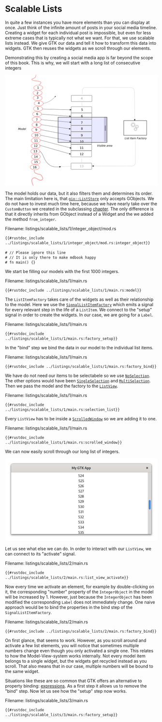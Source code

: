 # Scalable Lists

In quite a few instances you have more elements than you can display at once.
Just think of the infinite amount of posts in your social media timeline.
Creating a widget for each individual post is impossible, but even for less extreme cases that is typically not what we want.
For that, we use scalable lists instead.
We give GTK our data and tell it how to transform this data into widgets.
GTK then reuses the widgets as we scroll through our elements.

Demonstrating this by creating a social media app is far beyond the scope of this book.
This is why, we will start with a long list of consecutive integers

<div style="text-align:center" width="20%"><img src="img/scalable_lists_concept.png"/></div>

The model holds our data, but it also filters them and determines its order.
The main limitation here is, that [`gio::ListStore`](https://gtk-rs.org/docs/gio/struct.ListStore.html) only accepts GObjects.
We do not have to invest much time here, because we have nearly take over the `CustomButton` we created in the subclassing [chapter](gobject_subclassing.html).
The only difference is that it directly inherits from GObject instead of a Widget and the we added the method `from_integer`.

<span class="filename">Filename: listings/scalable_lists/1/integer_object/mod.rs</span>

```rust,no_run
{{#rustdoc_include ../listings/scalable_lists/1/integer_object/mod.rs:integer_object}}

# // Please ignore this line
# // It is only there to make mdbook happy
# fn main() {}
```

We start be filling our models with the first 1000 integers.

<span class="filename">Filename: listings/scalable_lists/1/main.rs</span>

```rust,no_run
{{#rustdoc_include ../listings/scalable_lists/1/main.rs:model}}
```

The `ListItemFactory` takes care of the widgets as well as their relationship to the model.
Here we use the [`SignalListItemFactory`](../docs/gtk4/struct.SignalListItemFactory.html) which emits a signal for every relevant step in the life of a `ListItem`.
We connect to the "setup" signal in order to create the widgets.
In our case, we are going for a `Label`.

<span class="filename">Filename: listings/scalable_lists/1/main.rs</span>

```rust,no_run
{{#rustdoc_include ../listings/scalable_lists/1/main.rs:factory_setup}}
```

In the "bind" step we bind the data in our model to the individual list items.

<span class="filename">Filename: listings/scalable_lists/1/main.rs</span>

```rust,no_run
{{#rustdoc_include ../listings/scalable_lists/1/main.rs:factory_bind}}
```

We have do not need our items to be selectabele so we use [`NoSelection`](../docs/gtk4/struct.NoSelection.html).
The other options would have been [`SingleSelection`](../docs/gtk4/struct.SingleSelection.html) and [`MultiSelection`](../docs/gtk4/struct.MultiSelection.html).
Then we pass the model and the factory to the [`ListView`](../git/docs/gtk4/struct.ListView.html).

<span class="filename">Filename: listings/scalable_lists/1/main.rs</span>

```rust,no_run
{{#rustdoc_include ../listings/scalable_lists/1/main.rs:selection_list}}
```

Every `ListView` has to be inside a [`ScrolledWindow`](../docs/gtk/struct.ScrolledWindow.html) so we are adding it to one.

<span class="filename">Filename: listings/scalable_lists/1/main.rs</span>

```rust,no_run
{{#rustdoc_include ../listings/scalable_lists/1/main.rs:scrolled_window}}
```

We can now easily scroll through our long list of integers.

<div style="text-align:center" width="20%"><img src="img/scalable_lists_demo_1.png"/></div>

Let us see what else we can do.
In order to interact with our `ListView`, we can connect to its "activate" signal.

<span class="filename">Filename: listings/scalable_lists/2/main.rs</span>

```rust,no_run
{{#rustdoc_include ../listings/scalable_lists/2/main.rs:list_view_activate}}
```

Now every time we activate an element, for example by double-clicking on it, the corresponding "number" property of the `IntegerObject` in the model will be increased by 1.
However, just because the `IntegerObject` has been modified the corresponding `Label` does not immediately change.
One naive approach would be to bind the properties in the bind step of the `SignalListItemFactory`.

<span class="filename">Filename: listings/scalable_lists/2/main.rs</span>

```rust,no_run
{{#rustdoc_include ../listings/scalable_lists/2/main.rs:factory_bind}}
```

On first glance, that seems to work.
However, as you scroll around and activate a few list elements, you will notice that sometimes multiple numbers change even though you only activated a single one.
This relates to how the Model-View-system works internally.
Not every model item belongs to a single widget, but the widgets get recycled instead as you scroll.
That also means that in our case, multiple numbers will be bound to the same widget.

Situations like these are so common that GTK offers an alternative to property binding: [expressions](../git/docs/gtk4/struct.Expression.html).
As a first step it allows us to remove the "bind" step.
Now let us see how the "setup" step now works.

<span class="filename">Filename: listings/scalable_lists/3/main.rs</span>

```rust,no_run
{{#rustdoc_include ../listings/scalable_lists/3/main.rs:factory_setup}}
```

